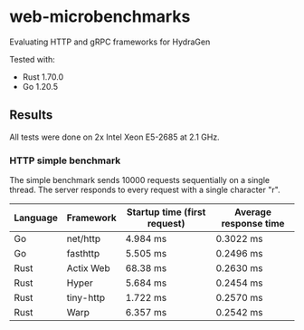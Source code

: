 # web-microbenchmarks

Evaluating HTTP and gRPC frameworks for HydraGen

Tested with:

* Rust 1.70.0
* Go 1.20.5

## Results

All tests were done on 2x Intel Xeon E5-2685 at 2.1 GHz.

### HTTP simple benchmark

The simple benchmark sends 10000 requests sequentially on a single thread. The server responds to every request with a single character "r".

| Language | Framework | Startup time (first request) | Average response time |
| -------- | --------- | ---------------------------- | --------------------- |
| Go       | net/http  | 4.984 ms                     | 0.3022 ms             |
| Go       | fasthttp  | 5.505 ms                     | 0.2496 ms             |
| Rust     | Actix Web | 68.38 ms                     | 0.2630 ms             |
| Rust     | Hyper     | 5.684 ms                     | 0.2454 ms             |
| Rust     | tiny-http | 1.722 ms                     | 0.2570 ms             |
| Rust     | Warp      | 6.357 ms                     | 0.2542 ms             |